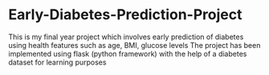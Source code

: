 # Early-Diabetes-Prediction-Project
This is my final year project which involves early prediction of diabetes using health features such as age, BMI, glucose levels
The project has been implemented using flask (python framework) with the help of a diabetes dataset for learning purposes
